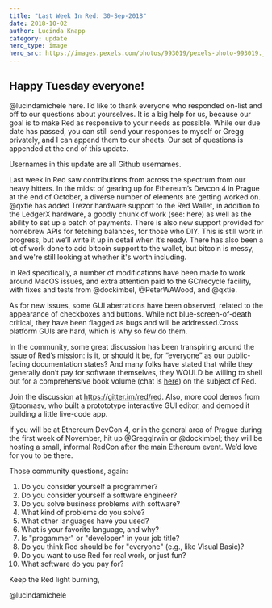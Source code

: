 ```yaml
---
title: "Last Week In Red: 30-Sep-2018"
date: 2018-10-02 
author: Lucinda Knapp 
category: update
hero_type: image
hero_src: https://images.pexels.com/photos/993019/pexels-photo-993019.jpeg?auto=compress&cs=tinysrgb&h=650&w=940
---
```


## Happy Tuesday everyone!

@lucindamichele here. I’d like to thank everyone who responded on-list and off to our questions about yourselves. It is a big help for us, because our goal is to make Red as responsive to your needs as possible. While our due date has passed, you can still send your responses to myself or Gregg privately, and I can append them to our sheets. Our set of questions is appended at the end of this
update.

Usernames in this update are all Github usernames.

Last week in Red saw contributions from across the spectrum from our heavy hitters. In the midst of gearing up for Ethereum’s Devcon 4 in Prague at the end of October, a diverse number of elements are getting worked on. @qxtie has added Trezor hardware support to the Red Wallet, in addition to the LedgerX hardware, a goodly chunk of work (see: here) as well as the ability to set up a batch of payments. There is also new support provided for homebrew APIs for fetching balances, for those who DIY. This is still work in progress, but we’ll write it up in detail when it’s ready. There has also been a lot of work done to add bitcoin support to the wallet, but bitcoin is messy, and we're still looking at whether it's worth including.

In Red specifically, a number of modifications have been made to work around MacOS issues, and extra attention paid to the GC/recycle facility, with fixes and tests from @dockimbel, @PeterWAWood, and @qxtie.

As for new issues, some GUI aberrations have been observed, related to the appearance of checkboxes and buttons. While not blue-screen-of-death critical, they have been flagged as bugs and will be addressed.Cross platform GUIs are hard, which is why so few do them.

In the community, some great discussion has been transpiring around the issue of Red’s mission: is it, or should it be, for “everyone” as our public-facing documentation states? And many folks have stated that while they generally don’t pay for software themselves, they WOULD be willing to shell out for a comprehensive book volume (chat is [here](https://github.com/red/wallet/commit/f5ee1d0ce6639166bf389d83a584b424cbcee5f8)) on the subject of Red.

Join the discussion at https://gitter.im/red/red. Also, more cool demos from @toomasv, who built a protototype interactive GUI editor, and demoed it building a little live-code app.

If you will be at Ethereum DevCon 4, or in the general area of Prague during the first week of November, hit up @GreggIrwin or @dockimbel; they will be hosting a small, informal RedCon after the main Ethereum event. We’d love for you to be there.


Those community questions, again:

1. Do you consider yourself a programmer?
2. Do you consider yourself a software engineer?
3. Do you solve business problems with software?
4. What kind of problems do you solve?
5. What other languages have you used?
6. What is your favorite language, and why?
7. Is "progammer" or "developer" in your job title?
8. Do you think Red should be for "everyone" (e.g., like Visual Basic)?
9. Do you want to use Red for real work, or just fun?
10. What software do you pay for?

Keep the Red light burning,

@lucindamichele